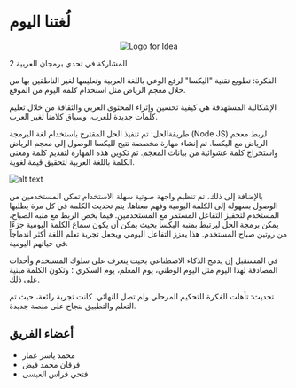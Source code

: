 # لُغتنا اليوم



<div style="text-align:center">
  <img src="https://github.com/MohammadYAmmar/Language_today_ArabicThon/blob/main/logo.png" alt="Logo for Idea" />
</div>



المشاركة في تحدي برمجان العربية 2

الفكرة: تطويع تقنية "اليكسا" لرفع الوعي باللغة العربية وتعليمها لغير الناطقين بها من خلال معجم الرياض مثل استخدام كلمة اليوم من الموقع.

الإشكالية المستهدفة هي كيفية تحسين وإثراء المحتوى العربي والثقافة من خلال تعليم كلمات جديدة للعرب، وسياق كلامنا لغير العرب.


طريقةالحل:
تم تنفيذ الحل المقترح باستخدام لغة البرمجة (Node JS) لربط معجم الرياض مع اليكسا. تم إنشاء مهارة مخصصة تتيح لليكسا الوصول إلى معجم الرياض واستخراج كلمة عشوائية من بيانات المعجم. تم تكوين هذه المهارة لتقديم كلمة ومعنى الكلمة باللغة العربية لتحقيق قيمة لغوية.

   ![alt text](https://github.com/MohammadYAmmar/Language_today_ArabicThon/blob/main/Explain%20Solution.gif "GIF of solution")


 بالإضافة إلى ذلك، تم تنظيم واجهة صوتية سهلة الاستخدام تمكن المستخدمين من الوصول بسهولة إلى الكلمة اليومية وفهم معناها. يتم تحديث الكلمة في كل مرة يطلبها المستخدم لتحفيز التفاعل المستمر مع المستخدمين. فيما يخص الربط مع منبه الصباح، يمكن برمجة الحل ليرتبط بمنبه اليكسا بحيث يمكن أن يكون سماع الكلمة اليومية جزءًا من روتين صباح المستخدم. هذا يعزز التفاعل اليومي ويجعل تجربة تعلم اللغة أكثر اندماجاً في حياتهم اليومية.

في المستقبل إن يدمج الذكاء الاصطناعي بحيث يتعرف على سلوك المستخدم وأحداث المصادفة لهذا اليوم مثل اليوم الوطني، يوم المعلم، يوم السكري ؛ وتكون الكلمة مبنية على ذلك.

تحديث: تأهلت الفكرة للتحكيم المرحلي ولم تصل للنهائي. كانت تجربة رائعة، حيث تم التعلم والتطبيق بنجاح على منصة جديدة.




## أعضاء الفريق
- محمد ياسر عمار
- فرقان محمد فيض
- فتحي فراس العيسى 
